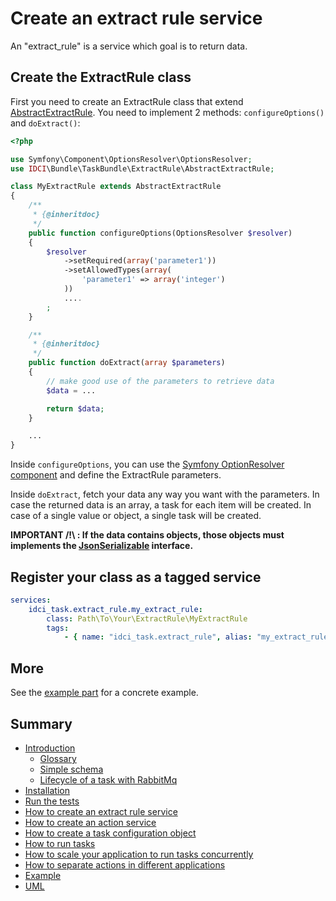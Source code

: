 Create an extract rule service
==============================

An "extract_rule" is a service which goal is to return data.

Create the ExtractRule class
------------------------------

First you need to create an ExtractRule class that extend [AbstractExtractRule](../../ExtractRule/AbstractExtractRule.php).
You need to implement 2 methods: `configureOptions()` and `doExtract()`:

```php
<?php

use Symfony\Component\OptionsResolver\OptionsResolver;
use IDCI\Bundle\TaskBundle\ExtractRule\AbstractExtractRule;

class MyExtractRule extends AbstractExtractRule
{
    /**
     * {@inheritdoc}
     */
    public function configureOptions(OptionsResolver $resolver)
    {
        $resolver
            ->setRequired(array('parameter1'))
            ->setAllowedTypes(array(
                'parameter1' => array('integer')
            ))
            ....
        ;
    }

    /**
     * {@inheritdoc}
     */
    public function doExtract(array $parameters)
    {
        // make good use of the parameters to retrieve data
        $data = ...

        return $data;
    }

    ...
}
```

Inside `configureOptions`, you can use the [Symfony OptionResolver component](http://symfony.com/doc/current/components/options_resolver.html)
and define the ExtractRule parameters.

Inside `doExtract`, fetch your data any way you want with the parameters.
In case the returned data is an array, a task for each item will be created.
In case of a single value or object, a single task will be created.

**IMPORTANT /!\ : If the data contains objects, those objects must implements the [JsonSerializable](http://php.net/manual/en/class.jsonserializable.php) interface.**

Register your class as a tagged service
---------------------------------------

```yml
services:
    idci_task.extract_rule.my_extract_rule:
        class: Path\To\Your\ExtractRule\MyExtractRule
        tags:
            - { name: "idci_task.extract_rule", alias: "my_extract_rule" }
```

More
----

See the [example part](example.md) for a concrete example.

Summary
-------

- [Introduction](../../README.md#introduction)
    - [Glossary](../../README.md#glossary)
    - [Simple schema](../../README.md#simple-schema)
    - [Lifecycle of a task with RabbitMq](../../README.md#lifecycle-of-a-task-with-rabbitmq)
- [Installation](../../README.md#installation)
- [Run the tests](../../README.md#run-the-tests)
- [How to create an extract rule service](how_to_create_extract_rule_service.md)
- [How to create an action service](how_to_create_action_service.md)
- [How to create a task configuration object](how_to_create_task_configuration_object.md)
- [How to run tasks](how_to_run_tasks.md)
- [How to scale your application to run tasks concurrently](scalability.md)
- [How to separate actions in different applications](routing.md)
- [Example](example.md)
- [UML](uml.md)
